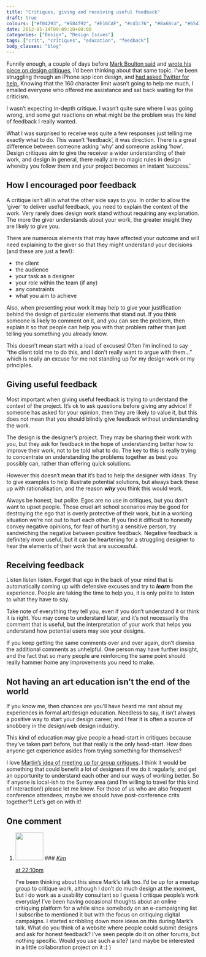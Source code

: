 ```yaml
---
title: "Critiques, giving and receiving useful feedback"
draft: true
colours: ["#f04293", "#584f92", "#E16CAF", "#cd3c76", "#8a68ca", "#6547b3", "#7058da"]
date: 2012-05-14T09:09:10+00:00
categories: ["Design", "Design Issues"]
tags: ["crit", "critiques", "education", "feedback"]
body_classes: "blog"
---
```


Funnily enough, a couple of days before [Mark Boulton said](http://twitter.com/markboulton/status/200509667384885250 "&quot;Theory: Web designers lack the ability (through practice and traditional schooling) to critique design effectively.&quot; says Mark Boulton on Twitter") and [wrote his piece on design critiques](http://www.markboulton.co.uk/journal/comments/its-not-working-for-me-crit "It’s Not Working For Me by Mark Boulton"), I’d been thinking about that same topic. I’ve been struggling through an iPhone app icon design, and [had asked Twitter for help.](https://twitter.com/#!/laurakalbag/status/199846580407377921 "&quot;2) I've got an app icon design that needs some criticism as I've lost sight of it. Anyone free to give me some time via email today?&quot; by Laura Kalbag on Twitter") Knowing that the 160 character limit wasn’t going to help me much, I emailed everyone who offered me assistance and sat back waiting for the criticism.

I wasn’t expecting in-depth critique. I wasn’t quite sure where I was going wrong, and some gut reactions on what might be the problem was the kind of feedback I really wanted.

What I was surprised to receive was quite a few responses just telling me exactly what to do. This wasn’t ‘feedback’, it was direction. There is a great difference between someone asking ‘why’ and someone asking ‘how’. Design critiques aim to give the receiver a wider understanding of their work, and design in general, there really are no magic rules in design whereby you follow them and your project becomes an instant ‘success.’

## How I encouraged poor feedback

A critique isn’t all in what the other side says to you. In order to allow the ‘giver’ to deliver useful feedback, you need to explain the context of the work. Very rarely does design work stand without requiring any explanation. The more the giver understands about your work, the greater insight they are likely to give you.

There are numerous elements that may have affected your outcome and will need explaining to the giver so that they might understand your decisions (and these are just a few!):

* the client
* the audience
* your task as a designer
* your role within the team (if any)
* any constraints
* what you aim to achieve

Also, when presenting your work it may help to give your justification behind the design of particular elements that stand out. If you think someone is likely to comment on it, and you can see the problem, then explain it so that people can help you with that problem rather than just telling you something you already know.

This doesn’t mean start with a load of excuses! Often I’m inclined to say “the client told me to do this, and I don’t really want to argue with them…” which is really an excuse for me not standing up for my design work or my principles.

## Giving useful feedback

Most important when giving useful feedback is trying to understand the context of the project. It’s ok to ask questions before giving any advice! If someone has asked for your opinion, then they are likely to value it, but this does not mean that you should blindly give feedback without understanding the work.

The design is the designer’s project. They may be sharing their work with you, but they ask for feedback in the hope of understanding better how to improve their work, not to be told what to do. The key to this is really trying to concentrate on understanding the problems together as best you possibly can, rather than offering quick solutions.

However this doesn’t mean that it’s bad to help the designer with ideas. Try to give examples to help illustrate potential solutions, but always back these up with rationalisation, and the reason ***why*** you think this would work.

Always be honest, but polite. Egos are no use in critiques, but you don’t want to upset people. Those cruel art school scenarios may be good for destroying the ego that is overly protective of their work, but in a working situation we’re not out to hurt each other. If you find it difficult to honestly convey negative opinions, for fear of hurting a sensitive person, try sandwiching the negative between positive feedback. Negative feedback is definitely more useful, but it can be heartening for a struggling designer to hear the elements of their work that are successful.

## Receiving feedback

Listen listen listen. Forget that ego in the back of your mind that is automatically coming up with defensive excuses and try to ***learn*** from the experience. People are taking the time to help you, it is only polite to listen to what they have to say.

Take note of everything they tell you, even if you don’t understand it or think it is right. You may come to understand later, and it’s not necessarily the comment that is useful, but the interpretation of your work that helps you understand how potential users may see your designs.

If you keep getting the same comments over and over again, don’t dismiss the additional comments as unhelpful. One person may have further insight, and the fact that so many people are reinforcing the same point should really hammer home any improvements you need to make.

## Not having an art education isn’t the end of the world

If you know me, then chances are you’ll have heard me rant about my experiences in formal art/design education. Needless to say, it isn’t always a positive way to start your design career, and I fear it is often a source of snobbery in the design/web design industry.

This kind of education may give people a head-start in critiques because they’ve taken part before, but that really is the only head-start. How does anyone get experience asides from trying something for themselves?

I love [Martin’s idea of meeting up for group critiques](http://twitter.com/wrightmartin/status/200604612074536960 "&quot;You know what would be good? #crit meet ups. Bring some work, get some feedback from other designers. Oh yeah and beer.&quot; by Martin Wright on Twitter"). I think it would be something that could benefit a lot of designers if we do it regularly, and get an opportunity to understand each other and our ways of working better. So if anyone is local-ish to the Surrey area (and I’m willing to travel for this kind of interaction!) please let me know. For those of us who are also frequent conference attendees, maybe we should have post-conference crits together?! Let’s get on with it!

## One comment

<ol class="commentlist">
	<li class="comment even thread-even depth-1" id="li-comment-262">
			<div class="comment-author vcard">
			<img alt='' src='https://secure.gravatar.com/avatar/a8789741e8476e1b3b7b7e80e89cddf9?s=72&amp;d=mm&amp;r=g' srcset='https://secure.gravatar.com/avatar/a8789741e8476e1b3b7b7e80e89cddf9?s=144&amp;d=mm&amp;r=g 2x' class='avatar avatar-72 photo' height='72' width='72' />
### <cite class="fn"><a href='http://kimberleytew.com' rel='external nofollow' class='url'>Kim</a></cite>
		</div>
		<aside class="comment-meta commentmetadata"><p><a href="#comment-262"><time datetime="2012-05-20T22:10:24+00:00" pubdate class="published">
		 at <span class="hours">22:10pm</span></time></a></p>
	</aside>
	<div class="comment-entry">
		I’ve been thinking about this since Mark’s talk too. I’d be up for a meetup group to critique work, although I don’t do much design at the moment, but I do work as a usability consultant so I guess I critique people’s work everyday! I’ve been having occasional thoughts about an online critiquing platform for a while since somebody on an e-campaigning list I subscribe to mentioned it but with the focus on critiquing digital campaigns. I started scribbling down more ideas on this during Mark’s talk. What do you think of a website where people could submit designs and ask for honest feedback? I’ve seen people do it on other forums, but nothing specific. Would you use such a site? (and maybe be interested in a little collaboration project on it :) )
	</div>
</li>
</ol>
